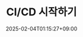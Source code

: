 ---
weight: 2
title: "CI/CD 시작하기"
description: ""
icon: "article"
date: "2025-02-04T01:15:27+09:00"
lastmod: "2025-02-04T01:15:27+09:00"
draft: true
toc: true
---